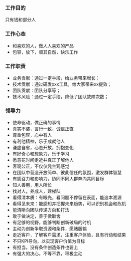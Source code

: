 

### 工作目的
只有钱和部分人


### 工作心态

- 和喜欢的人，做人人喜欢的产品
- 包容，放下，顺其自然，快乐工作


### 工作职责

- 业务贡献：通过一定手段，给业务带来增长；
- 技术贡献：通过研发xxx工具，给大家带来xx提效；
- 团队贡献：团队分享等；
- 技术风险：通过一定手段，降低了团队故障次数；


### 领导力

- 使命驱动，做正确的事情
- 真实不装，言行一致，诚信正直
- 尊重包容，心中有人
- 有利他精神，乐于成就他人
- 谦虚自省，心态开放，拥抱变化
- 有好奇心和想象力，乐于学习
- 愿意花时间走近并真正了解他人
- 客观公正，不仅仅凭主观感觉
- 在团队中营造开放简单、彼此信任的氛围，激发群体智慧
- 有感召力和影响力，协同不同人群奔向共同目标
- 知人善用，用人所长
- 找对人，养成人，建梯队
- 看得清本质：有眼光，看问题不停留在表面，能追本溯源
- 看得见未来：能感知并把握未来趋势，可以识别机会和危机
- 能清晰向团队传递方向和打法
- 敢于做决定，善于做取舍
- 有足够的视野，能够判断创新破局的时机
- 主动为创新争取资源和条件，愿赌服输
- 走近客户，了解客户需求，注重客户体验，且有行动和结果
- 不只KPI导向，以实现客户价值为目标
- 有担当，没有条件创造条件也要上
- 有强大的决心，不等不靠，积极主动

